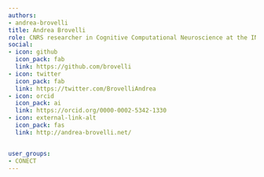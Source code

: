 ```yaml
---
authors:
- andrea-brovelli
title: Andrea Brovelli
role: CNRS researcher in Cognitive Computational Neuroscience at the INT.
social:
- icon: github
  icon_pack: fab
  link: https://github.com/brovelli
- icon: twitter
  icon_pack: fab
  link: https://twitter.com/BrovelliAndrea
- icon: orcid
  icon_pack: ai
  link: https://orcid.org/0000-0002-5342-1330
- icon: external-link-alt
  icon_pack: fas
  link: http://andrea-brovelli.net/


user_groups:
- CONECT
---
```

